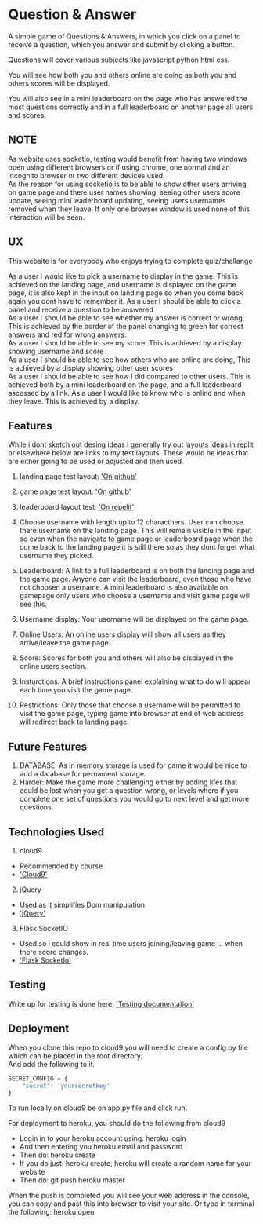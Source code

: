 # Question & Answer

A simple game of Questions & Answers, in which you click on a panel to receive 
a question, which you answer and submit by clicking a button.

Questions will cover various subjects like javascript python html css.

You will see how both you and others online are doing as both you and others scores
will be displayed.

You will also see in a mini leaderboard on the page who has answered the most questions correctly
and in a full leaderboard on another page all users and scores.

## NOTE

As website uses socketio, testing would benefit from having two windows open using different browsers or if using chrome, one normal and an incognito browser
or two different devices used.  
As the reason for using socketio is to be able to show other users arriving on game page and there user names showing, seeing other users score update, seeing
mini leaderboard updating, seeing users usernames removed when they leave. If only one browser window is used none of this interaction will be seen.

## UX

This website is for everybody who enjoys trying to complete quiz/challange

As a user I would like to pick a username to display in the game. This is achieved on the landing page, and username is displayed on
the game page, it is also kept in the input on landing page so when you come back again you dont have to remember it.
As a user I should be able to click a panel and receive a question to be answered  
As a user I should be able to see whether my answer is correct or wrong, This is achieved by the border of the panel changing to
green for correct answers and red for wrong answers.  
As a user I should be able to see my score, This is achieved by a display showing username and score  
As a user I should be able to see how others who are online are doing, This is achieved by a display showing
other user scores  
As a user I should be able to see how I did compared to other users. This is achieved both by a mini leaderboard on the page, and a 
full leaderboard ascessed by a link.
As a user I would like to know who is online and when they leave. This is achieved by a display.

## Features

While i dont sketch out desing ideas i generally try out layouts ideas in replit or elsewhere below are links to my test layouts.
These would be ideas that are either going to be used or adjusted and then used.

1. landing page test layout: ['On github'](https://johnl3.github.io/layout-test/)
2. game page test layout: ['On github'](https://johnl3.github.io/layout-test/game.html)
3. leaderboard layout test: ['On repelit'](https://repl.it/@JohnL3/practiceleaderboard)

1. Choose username with length up to 12 characthers. User can choose there username on the landing page. This 
will remain visible in the input so even when the navigate to game page or leaderboard page when the come back to the
landing page it is still there so as they dont forget what username they picked.
2. Leaderboard: A link to a full leaderboard is on both the landing page and the game page. Anyone can visit the leaderboard,
even those who have not choosen a username. A mini leaderboard is also available on gamepage only users who choose a username and
visit game page will see this.
3. Username display: Your username will be displayed on the game page.
4. Online Users: An online users display will show all users as they arrive/leave the game page.
5. Score: Scores for both you and others will also be displayed in the online users section.
6. Insturctions: A brief instructions panel explaining what to do will appear each time you visit the game page.
7. Restrictions: Only those that choose a username will be permitted to visit the game page, typing game into browser at end
of web address will redirect back to landing page.

## Future Features

1. DATABASE: As in memory storage is used for game it would be nice to add a database for pernament storage.
2. Harder: Make the game more challenging either by adding lifes that could be lost when you get a question wrong, or levels
where if you complete one set of questions you would go to next level and get more questions.


## Technologies Used

1. cloud9
 * Recommended by course
 * ['Cloud9'](https://ide.c9.io/)
2. jQuery
 * Used as it simplifies Dom manipulation
 * ['jQuery'](https://api.jquery.com/)
3. Flask SocketIO
 * Used so i could show in real time users joining/leaving game ... when there score changes.
 * ['Flask SocketIo'](https://flask-socketio.readthedocs.io/en/latest/)
 

## Testing

Write up for testing is done here: ['Testing documentation'](./testing_doc.md)

## Deployment

When you clone this repo to cloud9 you will need to create a config.py file which can be placed in the root directory.  
And add the following to it.

```python
SECRET_CONFIG = {
    "secret": 'yoursecretkey'
}
```

To run locally on cloud9 be on app.py file and click run.


For deployment to heroku, you should do the following from cloud9

* Login in to your heroku account using: heroku login  
* And then entering you heroku email and password
* Then do: heroku create <name for your website>
* If you do just: heroku create, heroku will create a random name for your website
* Then do: git push heroku master

When the push is completed you will see your web address in the console, you can copy and past this into browser to visit your site.
Or type in terminal the following: heroku open

